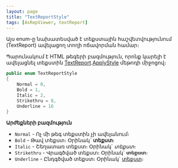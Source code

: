 ```yaml
---
layout: page
title: "TextReportStyle" 
tags: [AsRepViewer, textReport]
---
```


Այս enum-ը նախատեսված է տեքստային հաշվետվությունում (TextReport) ավելացող տողի ոճավորման համար։

Պարունակում է HTML թեգերի բազմություն, որոնք կարելի է ավելացնել տեքստին [TextReport](text_report.md).[ApplyStyle](text_report.md#applystyle) մեթոդի միջոցով։

```c#
public enum TextReportStyle
{
    Normal = 0,
    Bold = 1,
    Italic = 2,
    Strikethru = 8,
    Underline = 16
}
```

**Արժեքների բազմություն**

* `Normal` - Ոչ մի թեգ տեքստին չի ավելանում։
* `Bold` - Թավ տեքստ։ Օրինակ` **տեքստ**։ 
* `Italic` - Շեղատառ տեքստ։ Օրինակ` *տեքստ*։ 
* `Strikethru` - Վրագծված տեքստ։ Օրինակ` ~~տեքստ~~։
* `Underline` - Ընդգծված տեքստ։ Օրինակ` <u>տեքստ</u>։
